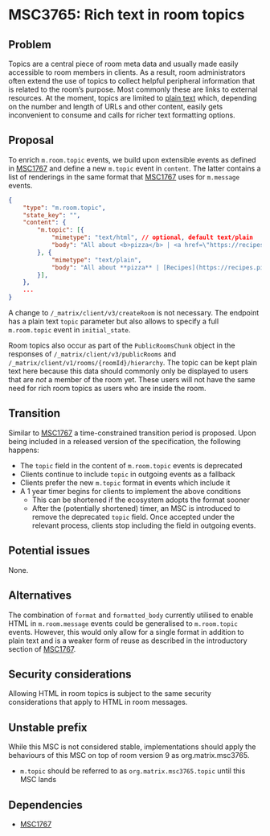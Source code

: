 # MSC3765: Rich text in room topics

## Problem

Topics are a central piece of room meta data and usually made easily
accessible to room members in clients. As a result, room administrators
often extend the use of topics to collect helpful peripheral information
that is related to the room’s purpose. Most commonly these are links to
external resources. At the moment, topics are limited to [plain text]
which, depending on the number and length of URLs and other content,
easily gets inconvenient to consume and calls for richer text formatting
options.

## Proposal

To enrich `m.room.topic` events, we build upon extensible events as
defined in [MSC1767] and define a new `m.topic` event in `content`.
The latter contains a list of renderings in the same format that
[MSC1767] uses for `m.message` events.

``` json
{
    "type": "m.room.topic",
    "state_key": "",
    "content": {
        "m.topic": [{
            "mimetype": "text/html", // optional, default text/plain
            "body": "All about <b>pizza</b> | <a href=\"https://recipes.pizza.net\">Recipes</a>"
        }, {
            "mimetype": "text/plain",
            "body": "All about **pizza** | [Recipes](https://recipes.pizza.net)"
        }],
    },
    ...
}
```

A change to `/_matrix/client/v3/createRoom` is not necessary. The
endpoint has a plain text `topic` parameter but also allows to specify a
full `m.room.topic` event in `initial_state`.

Room topics also occur as part of the `PublicRoomsChunk` object in the
responses of `/_matrix/client/v3/publicRooms` and
`/_matrix/client/v1/rooms/{roomId}/hierarchy`. The topic can be kept
plain text here because this data should commonly only be displayed to
users that are *not* a member of the room yet. These users will not have
the same need for rich room topics as users who are inside the room.

## Transition

Similar to [MSC1767] a time-constrained transition period is proposed.
Upon being included in a released version of the specification, the
following happens:

-   The `topic` field in the content of `m.room.topic` events is
    deprecated
-   Clients continue to include `topic` in outgoing events as a fallback
-   Clients prefer the new `m.topic` format in events which include it
-   A 1 year timer begins for clients to implement the above conditions
    -   This can be shortened if the ecosystem adopts the format sooner
    -   After the (potentially shortened) timer, an MSC is introduced to
        remove the deprecated `topic` field. Once accepted under the
        relevant process, clients stop including the field in outgoing
        events.

## Potential issues

None.

## Alternatives

The combination of `format` and `formatted_body` currently utilised to
enable HTML in `m.room.message` events could be generalised to
`m.room.topic` events. However, this would only allow for a single
format in addition to plain text and is a weaker form of reuse as
described in the introductory section of [MSC1767].

## Security considerations

Allowing HTML in room topics is subject to the same security
considerations that apply to HTML in room messages.

## Unstable prefix

While this MSC is not considered stable, implementations should apply
the behaviours of this MSC on top of room version 9 as
org.matrix.msc3765.

-   `m.topic` should be referred to as `org.matrix.msc3765.topic` until
    this MSC lands

## Dependencies

-   [MSC1767]

  [plain text]: https://spec.matrix.org/v1.2/client-server-api/#mroomtopic
  [MSC1767]: https://github.com/matrix-org/matrix-spec-proposals/pull/1767
